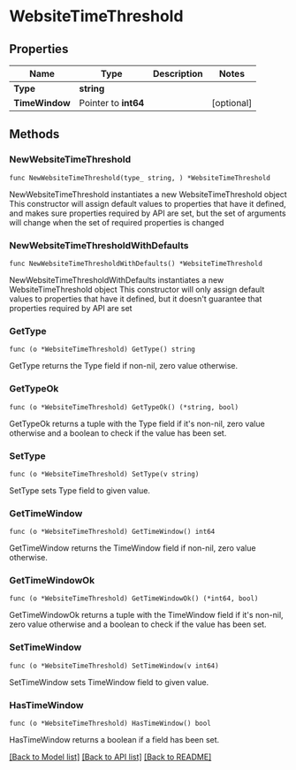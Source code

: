 # WebsiteTimeThreshold

## Properties

Name | Type | Description | Notes
------------ | ------------- | ------------- | -------------
**Type** | **string** |  | 
**TimeWindow** | Pointer to **int64** |  | [optional] 

## Methods

### NewWebsiteTimeThreshold

`func NewWebsiteTimeThreshold(type_ string, ) *WebsiteTimeThreshold`

NewWebsiteTimeThreshold instantiates a new WebsiteTimeThreshold object
This constructor will assign default values to properties that have it defined,
and makes sure properties required by API are set, but the set of arguments
will change when the set of required properties is changed

### NewWebsiteTimeThresholdWithDefaults

`func NewWebsiteTimeThresholdWithDefaults() *WebsiteTimeThreshold`

NewWebsiteTimeThresholdWithDefaults instantiates a new WebsiteTimeThreshold object
This constructor will only assign default values to properties that have it defined,
but it doesn't guarantee that properties required by API are set

### GetType

`func (o *WebsiteTimeThreshold) GetType() string`

GetType returns the Type field if non-nil, zero value otherwise.

### GetTypeOk

`func (o *WebsiteTimeThreshold) GetTypeOk() (*string, bool)`

GetTypeOk returns a tuple with the Type field if it's non-nil, zero value otherwise
and a boolean to check if the value has been set.

### SetType

`func (o *WebsiteTimeThreshold) SetType(v string)`

SetType sets Type field to given value.


### GetTimeWindow

`func (o *WebsiteTimeThreshold) GetTimeWindow() int64`

GetTimeWindow returns the TimeWindow field if non-nil, zero value otherwise.

### GetTimeWindowOk

`func (o *WebsiteTimeThreshold) GetTimeWindowOk() (*int64, bool)`

GetTimeWindowOk returns a tuple with the TimeWindow field if it's non-nil, zero value otherwise
and a boolean to check if the value has been set.

### SetTimeWindow

`func (o *WebsiteTimeThreshold) SetTimeWindow(v int64)`

SetTimeWindow sets TimeWindow field to given value.

### HasTimeWindow

`func (o *WebsiteTimeThreshold) HasTimeWindow() bool`

HasTimeWindow returns a boolean if a field has been set.


[[Back to Model list]](../README.md#documentation-for-models) [[Back to API list]](../README.md#documentation-for-api-endpoints) [[Back to README]](../README.md)


